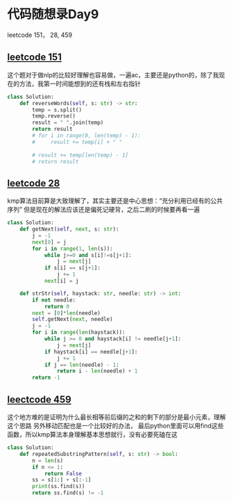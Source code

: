 # 代码随想录Day9

leetcode 151， 28, 459

## [leetcode 151](https://leetcode.com/problems/reverse-string/)

这个题对于做nlp的比较好理解也容易做，一遍ac，主要还是python的，除了我现在的方法，我第一时间能想到的还有栈和左右指针
```Python
class Solution:
    def reverseWords(self, s: str) -> str:
        temp = s.split()
        temp.reverse()
        result = " ".join(temp)
        return result
        # for i in range(0, len(temp) - 1):
        #     result += temp[i] + " "
        
        # result += temp[len(temp) - 1]
        # return result

```
## [leetcode 28](https://leetcode.com/problems/find-the-index-of-the-first-occurrence-in-a-string/)

kmp算法目前算是大致理解了，其实主要还是中心思想：“充分利用已经有的公共序列”
但是现在的解法应该还是偏死记硬背，之后二刷的时候要再看一遍

```Python
class Solution:
    def getNext(self, next, s: str):
        j = -1 
        next[0] = j
        for i in range(1, len(s)):
            while j>=0 and s[i]!=s[j+1]:
                j = next[j]
            if s[i] == s[j+1]:
                j += 1
            next[i] = j

    def strStr(self, haystack: str, needle: str) -> int:
        if not needle:
            return 0 
        next = [0]*len(needle)
        self.getNext(next, needle)
        j = -1
        for i in range(len(haystack)):
            while j >= 0 and haystack[i] != needle[j+1]:
                j = next[j]
            if haystack[i] == needle[j+1]:
                j += 1
            if j == len(needle) - 1:
                return i - len(needle) + 1
        return -1
```

## [leectcode 459](https://leetcode.com/problems/repeated-substring-pattern/)

这个地方难的是证明为什么最长相等前后缀的之和的剩下的部分是最小元素，理解这个思路
另外移动匹配也是一个比较好的办法， 最后python里面可以用find这些函数，所以kmp算法本身理解基本思想就行，没有必要死磕在这

```Python
class Solution:
    def repeatedSubstringPattern(self, s: str) -> bool:
        n = len(s)
        if n <= 1:
            return False
        ss = s[1:] + s[:-1] 
        print(ss.find(s))              
        return ss.find(s) != -1
```

